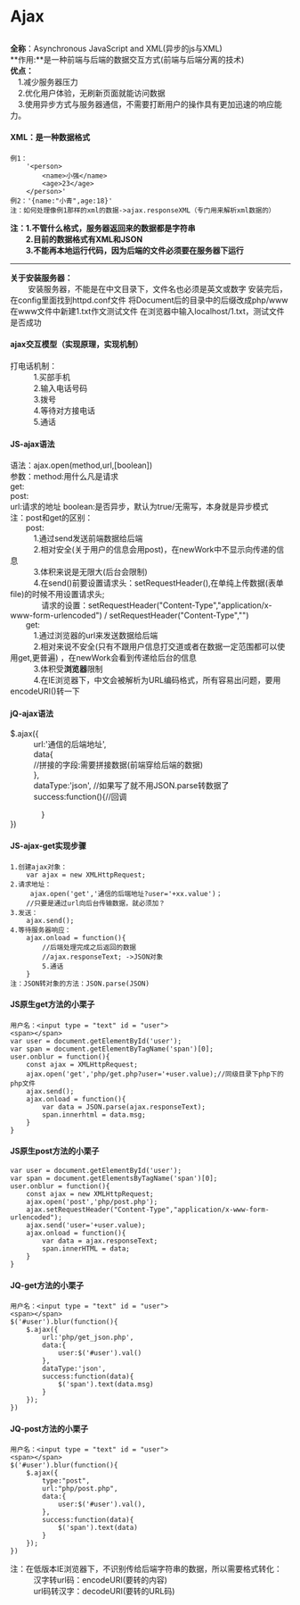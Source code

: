 # Ajax #
##  ##
**全称**：Asynchronous JavaScript and XML(异步的js与XML)  
**作用:**是一种前端与后端的数据交互方式(前端与后端分离的技术)  
**优点：**  
	&emsp;1.减少服务器压力  
	&emsp;2.优化用户体验，无刷新页面就能访问数据  
	&emsp;3.使用异步方式与服务器通信，不需要打断用户的操作具有更加迅速的响应能力。
#### **XML**：是一种数据格式 ####
	例1：
		'<person>
			<name>小强</name>
			<age>23</age>
		</person>'
	例2：'{name:"小青",age:18}'
	注：如何处理像例1那样的xml的数据->ajax.responseXML（专门用来解析xml数据的）
  
**注：1.不管什么格式，服务器返回来的数据都是字符串**  
**&emsp;&emsp;2.目前的数据格式有XML和JSON**   
**&emsp;&emsp;3.不能再本地运行代码，因为后端的文件必须要在服务器下运行** 

****
**关于安装服务器：**  
	&emsp;&emsp; 安装服务器，不能是在中文目录下，文件名也必须是英文或数字
			安装完后，在config里面找到httpd.conf文件 将Document后的目录中的后缀改成php/www
			在www文件中新建1.txt作文测试文件
			在浏览器中输入localhost/1.txt，测试文件是否成功
#### ajax交互模型（实现原理，实现机制） ####
打电话机制：  
&emsp;&emsp;&emsp;1.买部手机  
&emsp;&emsp;&emsp;2.输入电话号码  
&emsp;&emsp;&emsp;3.拨号    
&emsp;&emsp;&emsp;4.等待对方接电话  
&emsp;&emsp;&emsp;5.通话  
#### JS-ajax语法 ####
语法：ajax.open(method,url,[boolean])  
参数：method:用什么凡是请求  
		get:  
		post:  
url:请求的地址
boolean:是否异步，默认为true/无需写，本身就是异步模式  
注：post和get的区别：  
&emsp;&emsp;post:   
&emsp;&emsp;&emsp;1.通过send发送前端数据给后端  
&emsp;&emsp;&emsp;2.相对安全(关于用户的信息会用post)，在newWork中不显示向传递的信息    
&emsp;&emsp;&emsp;3.体积来说是无限大(后台会限制)  
&emsp;&emsp;&emsp;4.在send()前要设置请求头：setRequestHeader(),在单纯上传数据(表单file)的时候不用设置请求头;   
&emsp;&emsp;&emsp;&emsp;请求的设置：setRequestHeader("Content-Type","application/x-www-form-urlencoded") / setRequestHeader("Content-Type","")  
&emsp;&emsp;get:  
&emsp;&emsp;&emsp;1.通过浏览器的url来发送数据给后端   
&emsp;&emsp;&emsp;2.相对来说不安全(只有不跟用户信息打交道或者在数据一定范围都可以使用get,更普遍) ，在newWork会看到传递给后台的信息   
&emsp;&emsp;&emsp;3.体积受**浏览器**限制  
&emsp;&emsp;&emsp;4.在IE浏览器下，中文会被解析为URL编码格式，所有容易出问题，要用encodeURI()转一下
#### jQ-ajax语法 ####
$.ajax({  
&emsp;&emsp;&emsp;url:'通信的后端地址',  
&emsp;&emsp;&emsp;data{  
&emsp;&emsp;&emsp;//拼接的字段:需要拼接数据(前端穿给后端的数据)  
&emsp;&emsp;&emsp;},  
&emsp;&emsp;&emsp;dataType:'json',  //如果写了就不用JSON.parse转数据了  
&emsp;&emsp;&emsp;success:function(){//回调  
     			
&emsp;&emsp;&emsp;&emsp;}  
})

#### JS-ajax-get实现步骤 ####
	1.创建ajax对象：  
		var ajax = new XMLHttpRequest; 
	2.请求地址：
		 ajax.open('get','通信的后端地址?user='+xx.value')；
		//只要是通过url向后台传输数据，就必须加？
	3.发送：
		ajax.send();
	4.等待服务器响应：
		ajax.onload = function(){
			//后端处理完成之后返回的数据
			//ajax.responseText; ->JSON对象
			5.通话
		}
	注：JSON转对象的方法：JSON.parse(JSON)
#### JS原生get方法的小栗子  ####
	用户名：<input type = "text" id = "user">
	<span></span>
	var user = document.getElementById('user');
	var span = document.getElementByTagName('span')[0];
	user.onblur = function(){
		const ajax = XMLHttpRequest;
		ajax.open('get','php/get.php?user='+user.value);//同级目录下php下的php文件
		ajax.send();
		ajax.onload = function(){
			var data = JSON.parse(ajax.responseText);
			span.innerhtml = data.msg;
		}
	}
#### JS原生post方法的小栗子  ####
	var user = document.getElementById('user');
	var span = document.getElementsByTagName('span')[0];
	user.onblur = function(){
		const ajax = new XMLHttpRequest;
		ajax.open('post','php/post.php');
		ajax.setRequestHeader("Content-Type","application/x-www-form-urlencoded");
		ajax.send('user='+user.value);
		ajax.onload = function(){
			var data = ajax.responseText;
			span.innerHTML = data;
		}
	}
#### JQ-get方法的小栗子  ####
	用户名：<input type = "text" id = "user">
	<span></span>
	$('#user').blur(function(){
		$.ajax({
			url:'php/get_json.php',
			data:{
				user:$('#user').val()
			},
			dataType:'json',
			success:function(data){
				$('span').text(data.msg)
			}
		});
	})
#### JQ-post方法的小栗子  ####
	用户名：<input type = "text" id = "user">
	<span></span>
	$('#user').blur(function(){
		$.ajax({
			type:"post",
			url:"php/post.php",
			data:{
				user:$('#user').val(),
			},
			success:function(data){
				$('span').text(data)
			}
		});
	})  
注：在低版本IE浏览器下，不识别传给后端字符串的数据，所以需要格式转化：  
&emsp;&emsp;&emsp;汉字转url码：encodeURI(要转的内容)  
&emsp;&emsp;&emsp;url码转汉字：decodeURI(要转的URL码)
	
		


	